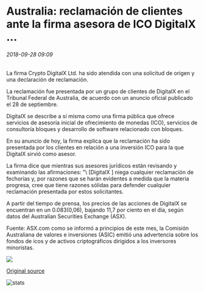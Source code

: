# Australia: reclamación de clientes ante la firma asesora de ICO DigitalX ...

###### 2018-09-28 09:09

La firma Crypto DigitalX Ltd. ha sido atendida con una solicitud de origen y una declaración de reclamación.

La reclamación fue presentada por un grupo de clientes de DigitalX en el Tribunal Federal de Australia, de acuerdo con un anuncio oficial publicado el 28 de septiembre.

DigitalX se describe a sí misma como una firma pública que ofrece servicios de asesoría inicial de ofrecimiento de monedas (ICO), servicios de consultoría bloques y desarrollo de software relacionado con bloques.

En su anuncio de hoy, la firma explica que la reclamación ha sido presentada por los clientes en relación a una inversión ICO para la que DigitalX sirvió como asesor.

La firma dice que mientras sus asesores jurídicos están revisando y examinando las afirmaciones: "\ [DigitalX \] niega cualquier reclamación de fechorías y, por razones que se harán evidentes a medida que la materia progresa, cree que tiene razones sólidas para defender cualquier reclamación presentada por estos solicitantes.

A partir del tiempo de prensa, los precios de las acciones de DigitalX se encuentran en un $0.083 ($0,06), bajando 11,7 por ciento en el día, según datos del Australian Securities Exchange (ASX).

Fuente: ASX.com como se informó a principios de este mes, la Comisión Australiana de valores e inversiones (ASIC) emitió una advertencia sobre los fondos de icos y de activos criptográficos dirigidos a los inversores minoristas.

![](https://s3.cointelegraph.com/storage/uploads/view/19fb10e036f4b142cf5db447fe76b8d7.png)

[Original source](https://cointelegraph.com/news/australia-clients-file-claim-against-publicly-listed-ico-advisory-firm-digitalx)

![stats](https://c.statcounter.com/11760860/0/a89fa40b/1/ "stats")
